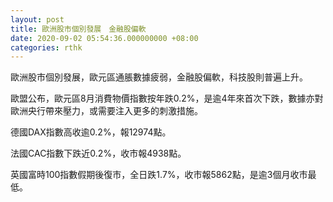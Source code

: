 ```yaml
---
layout: post
title: 歐洲股市個別發展　金融股偏軟
date: 2020-09-02 05:54:36.000000000 +08:00
categories: rthk
---
```


歐洲股市個別發展，歐元區通脹數據疲弱，金融股偏軟，科技股則普遍上升。

歐盟公布，歐元區8月消費物價指數按年跌0.2%，是逾4年來首次下跌，數據亦對歐洲央行帶來壓力，或需要注入更多的刺激措施。

德國DAX指數高收逾0.2%，報12974點。

法國CAC指數下跌近0.2%，收市報4938點。

英國富時100指數假期後復市，全日跌1.7%，收市報5862點，是逾3個月收市最低。
